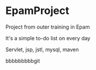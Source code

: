 # EpamProject
Project from outer training in Epam

It's a simple to-do list on every day

Servlet, jsp, jstl, mysql, maven


bbbbbbbbbgit
